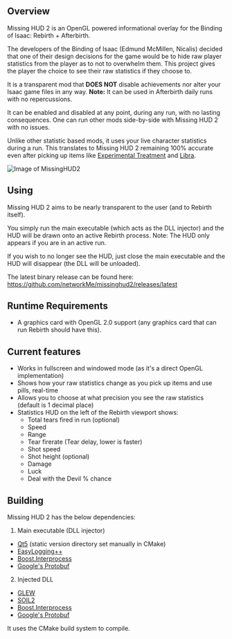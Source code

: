 ## Overview
Missing HUD 2 is an OpenGL powered informational overlay for the Binding of Isaac: Rebirth + Afterbirth.

The developers of the Binding of Isaac (Edmund McMillen, Nicalis) decided that one of their design decisions for the game would be to hide raw player statistics from the player as to not to overwhelm them. This project gives the player the choice to see their raw statistics if they choose to.

It is a transparent mod that **DOES NOT** disable achievements nor alter your Isaac game files in any way. **Note:** It can be used in Afterbirth daily runs with no repercussions.

It can be enabled and disabled at any point, during any run, with no lasting consequences. One can run other mods side-by-side with Missing HUD 2 with no issues.

Unlike other statistic based mods, it uses your live character statistics during a run. This translates to Missing HUD 2 remaining 100% accurate even after picking up items like [Experimental Treatment](http://bindingofisaacrebirth.gamepedia.com/Experimental_Treatment) and [Libra](http://bindingofisaacrebirth.gamepedia.com/Libra).

![Image of MissingHUD2](https://raw.githubusercontent.com/networkMe/missinghud2/master/doc/isaac-mhud2-example-124.jpg)

## Using
Missing HUD 2 aims to be nearly transparent to the user (and to Rebirth itself).

You simply run the main executable (which acts as the DLL injector) and the HUD will be drawn onto an active Rebirth process.
Note: The HUD only appears if you are in an active run.

If you wish to no longer see the HUD, just close the main executable and the HUD will disappear (the DLL will be unloaded).

The latest binary release can be found here:
https://github.com/networkMe/missinghud2/releases/latest

## Runtime Requirements
* A graphics card with OpenGL 2.0 support (any graphics card that can run Rebirth should have this).

## Current features
* Works in fullscreen and windowed mode (as it's a direct OpenGL implementation)
* Shows how your raw statistics change as you pick up items and use pills, real-time
* Allows you to choose at what precision you see the raw statistics (default is 1 decimal place)
* Statistics HUD on the left of the Rebirth viewport shows:
  * Total tears fired in run (optional)
  * Speed
  * Range
  * Tear firerate (Tear delay, lower is faster)
  * Shot speed
  * Shot height (optional)
  * Damage
  * Luck
  * Deal with the Devil % chance

## Building
Missing HUD 2 has the below dependencies:

1. Main executable (DLL injector)
  * [Qt5](http://www.qt.io/) (static version directory set manually in CMake)
  * [EasyLogging++](https://github.com/easylogging/easyloggingpp)
  * [Boost.Interprocess](http://www.boost.org/doc/libs/1_59_0/doc/html/interprocess.html)
  * [Google's Protobuf](https://github.com/google/protobuf)
2. Injected DLL
  * [GLEW](https://github.com/nigels-com/glew)
  * [SOIL2](https://bitbucket.org/SpartanJ/soil2)
  * [Boost.Interprocess](http://www.boost.org/doc/libs/1_59_0/doc/html/interprocess.html)
  * [Google's Protobuf](https://github.com/google/protobuf)
  
It uses the CMake build system to compile.